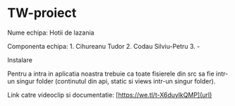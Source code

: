 # TW-proiect

Nume echipa: Hotii de lazania

Componenta echipa: 
    1. Cihureanu Tudor 
    2. Codau Silviu-Petru 
    3. -

Instalare

Pentru a intra in aplicatia noastra trebuie ca toate fisierele din src sa fie intr-un singur folder (continutul din api, static si views intr-un singur folder).

Link catre videoclip si documentatie: [https://we.tl/t-X6duylkQMP](url) 
